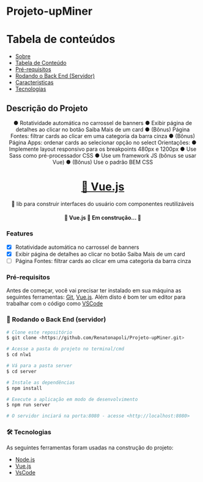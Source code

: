 # Projeto-upMiner


Tabela de conteúdos
=================
<!--ts-->
   * [Sobre](#Descricao-do-Projeto)
   * [Tabela de Conteúdo](#Tabela-de-conteudo)
   * [Pré-requisitos](#Pre-requisitos)
   * [Rodando o Back End (Servidor)](#Rodando-o-Back-End-(Servidor))
   * [Caracteristicas](#Features)
   * [Tecnologias](#Tecnologias)
<!--te-->

## Descrição do Projeto
<p align="center">
● Rotatividade automática no carrossel de banners
● Exibir página de detalhes ao clicar no botão Saiba Mais de um card
● (Bônus) Página Fontes: filtrar cards ao clicar em uma categoria da barra cinza
● (Bônus) Página Apps: ordenar cards ao selecionar opção no select
Orientações:
● Implemente layout responsivo para os breakpoints 480px e 1200px
● Use Sass como pré-processador CSS
● Use um framework JS (bônus se usar Vue)
● (Bônus) Use o padrão BEM CSS</p>

<h1 align="center">
    <a href="https://vuejs.org/">🔗 Vue.js</a>

</h1>
<p align="center">🚀 lib para construir interfaces do usuário com componentes reutilizáveis</p>

<h4 align="center"> 
	🚧  Vue.js 🚀 Em construção...  🚧
</h4>

### Features

- [x] Rotatividade automática no carrossel de banners
- [x] Exibir página de detalhes ao clicar no botão Saiba Mais de um card
- [ ] Página Fontes: filtrar cards ao clicar em uma categoria da barra cinza

### Pré-requisitos

Antes de começar, você vai precisar ter instalado em sua máquina as seguintes ferramentas:
[Git](https://git-scm.com), [Vue.js](https://vuejs.org/). 
Além disto é bom ter um editor para trabalhar com o código como [VSCode](https://code.visualstudio.com/)

### 🎲 Rodando o Back End (servidor)

```bash
# Clone este repositório
$ git clone <https://github.com/Renatonapoli/Projeto-upMiner.git>

# Acesse a pasta do projeto no terminal/cmd
$ cd nlw1

# Vá para a pasta server
$ cd server

# Instale as dependências
$ npm install

# Execute a aplicação em modo de desenvolvimento
$ npm run server

# O servidor inciará na porta:8080 - acesse <http://localhost:8080>
```

### 🛠 Tecnologias

As seguintes ferramentas foram usadas na construção do projeto:

- [Node.js](https://nodejs.org/en/)
- [Vue.js](https://vuejs.org/)
- [VsCode](https://code.visualstudio.com/)

